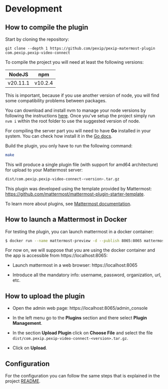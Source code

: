 # Development

## How to compile the plugin

Start by cloning the repository:

```
git clone --depth 1 https://github.com/pexip/pexip-matermost-plugin com.pexip.pexip-video-connect
```

To compile the project you will need at least the following versions:

| NodeJS   | npm     |
| -------- | ------- |
| v20.11.1 | v10.2.4 |

This is important, because if you use another version of node, you will find some compatibility problems between packages.

You can download and install nvm to manage your node versions by following the instructions [here](https://github.com/nvm-sh/nvm). Once you've setup the project simply run `nvm i` within the root folder to use the suggested version of node.

For compiling the server part you will need to have **Go** installed in your system. You can check how install it in the [Go docs](https://go.dev/doc/install).

Build the plugin, you only have to run the following command:

```bash
make
```

This will produce a single plugin file (with support for amd64 architecture) for upload to your Mattermost server:

```bash
dist/com.pexip.pexip-video-connect-<version>.tar.gz
```

This plugin was developed using the template provided by Mattermost: https://github.com/mattermost/mattermost-plugin-starter-template.

To learn more about plugins, see [Mattermost documentation](https://developers.mattermost.com/extend/plugins/).

## How to launch a Mattermost in Docker

For testing the plugin, you can launch mattermost in a docker container:

```bash
$ docker run --name mattermost-preview -d --publish 8065:8065 mattermost/mattermost-preview
```

For now on, we will suppose that you are using the docker container and the app is accessible from https://localhost:8065:

- Launch mattermost in a web browser: https://localhost:8065

- Introduce all the mandatory info: username, password, organization, url, etc.

## How to upload the plugin

- Open the admin web page: https://localhost:8065/admin_console

- In the left menu go to the **Plugins** section and there select **Plugin Management**.

- In the section **Upload Plugin** click on **Choose File** and select the file `dist/com.pexip.pexip-video-connect-<version>.tar.gz`.

- Click on **Upload**.

## Configuration

For the configuration you can follow the same steps that is explained in the project [README](../README.md).